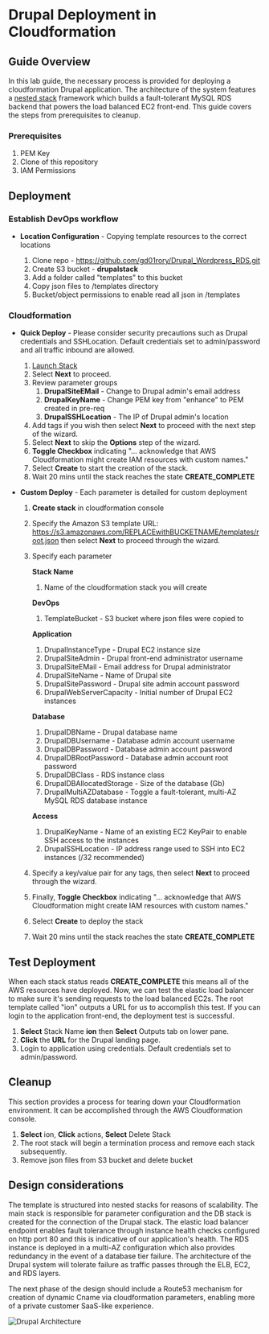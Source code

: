 # Drupal Deployment in Cloudformation

## Guide Overview

In this lab guide, the necessary process is provided for deploying a cloudformation Drupal application. The architecture of the system features a [nested stack](https://aws.amazon.com/blogs/devops/use-nested-stacks-to-create-reusable-templates-and-support-role-specialization/) framework which builds a fault-tolerant MySQL RDS backend that powers the load balanced EC2 front-end. This guide covers the steps from prerequisites to cleanup.

### Prerequisites

1. PEM Key
2. Clone of this repository
3. IAM Permissions

## Deployment

### Establish DevOps workflow

* **Location Configuration** -
Copying template resources to the correct locations

   1. Clone repo - https://github.com/gd01rory/Drupal_Wordpress_RDS.git
   2. Create S3 bucket - **drupalstack**
   3. Add a folder called "templates" to this bucket
   4. Copy json files to /templates directory
   5. Bucket/object permissions to enable read all json in /templates

### Cloudformation

* **Quick Deploy** -
Please consider security precautions such as Drupal credentials and SSHLocation. Default credentials set to admin/password and all traffic inbound are allowed.

    1. <a href="https://console.aws.amazon.com/cloudformation/home#/stacks/new?stackName=ion&templateURL=https://s3.amazonaws.com/drupalstack/templates/root.json">Launch Stack</a>
    2. Select **Next** to proceed.
    3. Review parameter groups
          1. **DrupalSiteEMail** - Change to Drupal admin's email address
          2. **DrupalKeyName** - Change PEM key from "enhance" to PEM created in pre-req
          3. **DrupalSSHLocation** - The IP of Drupal admin's location
    4. Add tags if you wish then select **Next** to proceed with the next step of the wizard.
    5. Select **Next** to skip the **Options** step of the wizard.
    6. **Toggle Checkbox** indicating "... acknowledge that AWS Cloudformation might create IAM resources with custom names."
    7. Select **Create** to start the creation of the stack.
    8. Wait 20 mins until the stack reaches the state **CREATE_COMPLETE**

* **Custom Deploy** -
Each parameter is detailed for custom deployment

    1. **Create stack** in cloudformation console
    2. Specify the Amazon S3 template URL: https://s3.amazonaws.com/REPLACEwithBUCKETNAME/templates/root.json then select **Next** to proceed through the wizard.
    3. Specify each parameter

          **Stack Name**
          1. Name of the cloudformation stack you will create

          **DevOps**
          1. TemplateBucket - S3 bucket where json files were copied to

          **Application**
          1. DrupalInstanceType - Drupal EC2 instance size
          2. DrupalSiteAdmin - Drupal front-end administrator username
          3. DrupalSiteEMail - Email address for Drupal administrator
          4. DrupalSiteName - Name of Drupal site
          5. DrupalSitePassword - Drupal site admin account password
          6. DrupalWebServerCapacity - Initial number of Drupal EC2 instances

          **Database**
          1. DrupalDBName - Drupal database name
          2. DrupalDBUsername - Database admin account username
          3. DrupalDBPassword - Database admin account password
          4. DrupalDBRootPassword - Database admin account root password
          5. DrupalDBClass - RDS instance class
          6. DrupalDBAllocatedStorage - Size of the database (Gb)
          7. DrupalMultiAZDatabase - Toggle a fault-tolerant, multi-AZ MySQL RDS database instance

          **Access**
          1. DrupalKeyName - Name of an existing EC2 KeyPair to enable SSH access to the instances
          2. DrupalSSHLocation - IP address range used to SSH into EC2 instances (/32 recommended)

    4. Specify a key/value pair for any tags, then select **Next** to proceed through the wizard.
    5. Finally, **Toggle Checkbox** indicating "... acknowledge that AWS Cloudformation might create IAM resources with custom names."
    6. Select **Create** to deploy the stack
    7. Wait 20 mins until the stack reaches the state **CREATE_COMPLETE**

## Test Deployment

When each stack status reads **CREATE_COMPLETE** this means all of the AWS resources have deployed. Now, we can test the elastic load balancer to make sure it's sending requests to the load balanced EC2s. The root template called "ion" outputs a URL for us to accomplish this test. If you can login to the application front-end, the deployment test is successful.

1. **Select** Stack Name **ion** then **Select** Outputs tab on lower pane.
2. **Click** the **URL** for the Drupal landing page.
3. Login to application using credentials. Default credentials set to admin/password.

## Cleanup

This section provides a process for tearing down your Cloudformation environment. It can be accomplished through the AWS Cloudformation console.

1. **Select** ion, **Click** actions, **Select** Delete Stack
2. The root stack will begin a termination process and remove each stack subsequently.
3. Remove json files from S3 bucket and delete bucket

## Design considerations

The template is structured into nested stacks for reasons of scalability. The main stack is responsible for parameter configuration and the DB stack is created for the connection of the Drupal stack. The elastic load balancer endpoint enables fault tolerance through instance health checks configured on http port 80 and this is indicative of our application's health. The RDS instance is deployed in a multi-AZ configuration which also provides redundancy in the event of a database tier failure. The architecture of the Drupal system will tolerate failure as traffic passes through the ELB, EC2, and RDS layers.

The next phase of the design should include a Route53 mechanism for creation of dynamic Cname via cloudformation parameters, enabling more of a private customer SaaS-like experience.

![Drupal Architecture](https://s3.amazonaws.com/drupalstack/templates/diagram/drupal.png)
